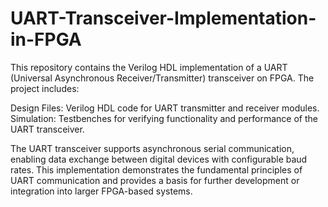 # UART-Transceiver-Implementation-in-FPGA
This repository contains the Verilog HDL implementation of a UART (Universal Asynchronous Receiver/Transmitter) transceiver on FPGA. 
The project includes:

Design Files: Verilog HDL code for UART transmitter and receiver modules.
Simulation: Testbenches for verifying functionality and performance of the UART transceiver.

The UART transceiver supports asynchronous serial communication, enabling data exchange between digital devices with configurable baud rates. This implementation demonstrates the fundamental principles of UART communication and provides a basis for further development or integration into larger FPGA-based systems.
